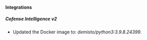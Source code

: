 #### Integrations
##### Cofense Intelligence v2
- Updated the Docker image to: *demisto/python3:3.9.8.24399*.
